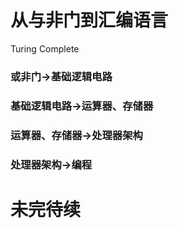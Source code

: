 # 从与非门到汇编语言
Turing Complete
### 或非门->基础逻辑电路
### 基础逻辑电路->运算器、存储器
### 运算器、存储器->处理器架构
### 处理器架构->编程
# 未完待续


